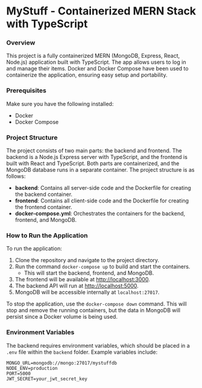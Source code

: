 # MyStuff - Containerized MERN Stack with TypeScript

### Overview

This project is a fully containerized MERN (MongoDB, Express, React, Node.js) application built with TypeScript. The app allows users to log in and manage their items. Docker and Docker Compose have been used to containerize the application, ensuring easy setup and portability.

### Prerequisites

Make sure you have the following installed:

- Docker
- Docker Compose

### Project Structure

The project consists of two main parts: the backend and frontend. The backend is a Node.js Express server with TypeScript, and the frontend is built with React and TypeScript. Both parts are containerized, and the MongoDB database runs in a separate container. The project structure is as follows:

- **backend**: Contains all server-side code and the Dockerfile for creating the backend container.
- **frontend**: Contains all client-side code and the Dockerfile for creating the frontend container.
- **docker-compose.yml**: Orchestrates the containers for the backend, frontend, and MongoDB.

### How to Run the Application

To run the application:

1. Clone the repository and navigate to the project directory.
2. Run the command `docker-compose up` to build and start the containers.
   - This will start the backend, frontend, and MongoDB.
3. The frontend will be available at [http://localhost:3000](http://localhost:3000).
4. The backend API will run at [http://localhost:5000](http://localhost:5000).
5. MongoDB will be accessible internally at `localhost:27017`.

To stop the application, use the `docker-compose down` command. This will stop and remove the running containers, but the data in MongoDB will persist since a Docker volume is being used.

### Environment Variables

The backend requires environment variables, which should be placed in a `.env` file within the `backend` folder. Example variables include:

```env
MONGO_URL=mongodb://mongo:27017/mystuffdb
NODE_ENV=production
PORT=5000
JWT_SECRET=your_jwt_secret_key

